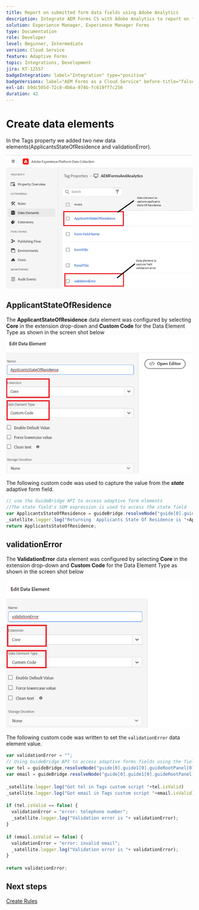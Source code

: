 ```yaml
---
title: Report on submitted form data fields using Adobe Analytics
description: Integrate AEM Forms CS with Adobe Analytics to report on form data fields
solution: Experience Manager, Experience Manager Forms
type: Documentation
role: Developer
level: Beginner, Intermediate
version: Cloud Service
feature: Adaptive Forms
topic: Integrations, Development
jira: KT-12557
badgeIntegration: label="Integration" type="positive"
badgeVersions: label="AEM Forms as a Cloud Service" before-title="false"
exl-id: b9dc505d-72c8-4b6a-974b-fc619ff7c256
duration: 42
---
```

# Create data elements

In the Tags property we added two new data elements(ApplicantsStateOfResidence and validationError).

![adaptive-form](assets/data_elements.png)

## ApplicantStateOfResidence

The **ApplicantStateOfResidence** data element was configured by selecting **Core** in the extension drop-down and **Custom Code** for the Data Element Type as shown in the screen shot below
![applicant-state-residence](assets/applicantstateofresidence.png)

The following custom code was used to capture the value from the **_state_** adaptive form field.

``` javascript
// use the GuideBridge API to access adaptive form elements
//The state field's SOM expression is used to access the state field
var ApplicantsStateOfResidence = guideBridge.resolveNode("guide[0].guide1[0].guideRootPanel[0].state[0]").value;
_satellite.logger.log("Returning  Applicants State Of Residence is "+ApplicantsStateOfResidence);
return ApplicantsStateOfResidence;
```

## validationError

The **ValidationError** data element was configured by selecting **Core** in the extension drop-down and **Custom Code** for the Data Element Type as shown in the screen shot below

![validation-error](assets/validation-error.png)

The following custom code was written to set the `validationError` data element value.

```javascript
var validationError = "";
// Using GuideBridge API to access adaptive forms fields using the fields SOM expression
var tel = guideBridge.resolveNode("guide[0].guide1[0].guideRootPanel[0].telephone[0]");
var email = guideBridge.resolveNode("guide[0].guide1[0].guideRootPanel[0].email[0]");

_satellite.logger.log("Got tel in Tags custom script "+tel.isValid)
_satellite.logger.log("Got email in Tags custom script "+email.isValid)

if (tel.isValid == false) {  
  validationError = "error: telephone number";
  _satellite.logger.log("Validation error is "+ validationError);
}

if (email.isValid == false) {  
  validationError = "error: invalid email";
  _satellite.logger.log("Validation error is "+ validationError);
}

return validationError;
```

## Next steps

[Create Rules](./rules.md)